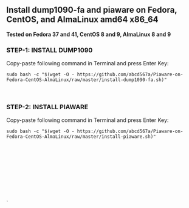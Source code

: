 ## Install dump1090-fa and piaware on Fedora, CentOS, and AlmaLinux amd64 x86_64
**Tested on Fedora 37 and 41, CentOS 8 and 9, AlmaLinux 8 and 9** </br> 

### STEP-1: INSTALL DUMP1090 
Copy-paste following command in Terminal and press Enter Key: </br>

```
sudo bash -c "$(wget -O - https://github.com/abcd567a/Piaware-on-Fedora-CentOS-AlmaLinux/raw/master/install-dump1090-fa.sh)"

``` 

</br>

### STEP-2: INSTALL PIAWARE
Copy-paste following command in Terminal and press Enter Key: </br>

```
sudo bash -c "$(wget -O - https://github.com/abcd567a/Piaware-on-Fedora-CentOS-AlmaLinux/raw/master/install-piaware.sh)"  

``` 
</br></br>

<br></br>

</br></br>



` 
